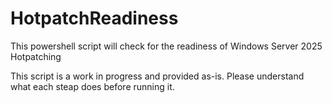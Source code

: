 # HotpatchReadiness
This powershell script will check for the readiness of Windows Server 2025 Hotpatching

This script is a work in progress and provided as-is.  Please understand what each steap does before running it.
